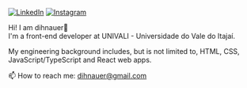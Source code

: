 [![LinkedIn](https://img.shields.io/badge/LinkedIn-0077B5?style=for-the-badge&logo=linkedin&logoColor=white)](https://www.linkedin.com/in/dihnauer/)
[![Instagram](https://img.shields.io/badge/Instagram-E4405F?style=for-the-badge&logo=instagram&logoColor=white)](https://instagram.com/dihnauer)

Hi! I am dihnauer👋 <br />
I'm a front-end developer at UNIVALI - Universidade do Vale do Itajaí.

My engineering background includes, but is not limited to, HTML, CSS, JavaScript/TypeScript and React web apps.

📫 How to reach me: dihnauer@gmail.com
